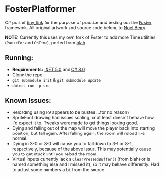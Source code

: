 # FosterPlatformer
C# port of [tiny_link](https://github.com/NoelFB/tiny_link) for the purpose of practice and testing out the [Foster](https://github.com/NoelFB/Foster) framework. All original artwork and source code belong to [Noel Berry](https://twitter.com/NoelFB).

**NOTE:** Currently this uses my own fork of Foster to add more Time utilities (`PauseFor` and `OnTime`), ported from [blah](https://github.com/NoelFB/blah).

## Running:
- **Requirements:** [.NET 5.0](https://dotnet.microsoft.com/download/dotnet/5.0) and [C# 8.0](https://docs.microsoft.com/en-us/dotnet/csharp/whats-new/csharp-8)
- Clone the repo.
- `git submodule init` & `git submodule update`
- `dotnet run -p src`

## Known Issues:
- Reloading using F9 appears to be busted ...for no reason?
- SpriteFont drawing had issues scaling, or at least doesn't behave how I'd expect it to. Tweaks were made to get things looking good.
- Dying and falling out of the map will move the player back into starting position, but fall again. After falling again, the room will reload like normal.
- Dying in 3-0 or 8-0 will cause you to fall down to 3-1 or 8-1, respectively, because of the above issue. This may potentially cause you to get stuck until you reload the room.
- Virtual inputs currently lack a `ClearPressedBuffer()` (from blah)(or is named something else and I missed it), so it may behave differently. Had to adjust some numbers a bit from the source.
